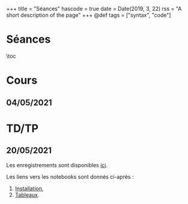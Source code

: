 +++
title = "Séances"
hascode = true
date = Date(2019, 3, 22)
rss = "A short description of the page"
+++
@def tags = ["syntax", "code"]

# Séances

\toc

# Cours

## 04/05/2021

# TD/TP

## 20/05/2021

Les enregistrements sont disponibles [ici](https://filesender.renater.fr/?s=download&token=bfdfa8f3-f766-4c1d-b5f2-c41cd009f763).

Les liens vers les notebooks sont donnés ci-après :

1. [Installation](https://github.com/vlc1/Mn3.jl/blob/master/notebook/tp/1/part1.jl),
1. [Tableaux](https://github.com/vlc1/Mn3.jl/blob/master/notebook/tp/1/part3.jl).

